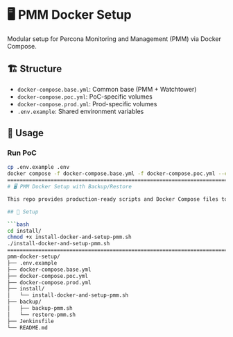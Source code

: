 # 🖥️ PMM Docker Setup

Modular setup for Percona Monitoring and Management (PMM) via Docker Compose.

## 🏗️ Structure

- `docker-compose.base.yml`: Common base (PMM + Watchtower)
- `docker-compose.poc.yml`: PoC-specific volumes
- `docker-compose.prod.yml`: Prod-specific volumes
- `.env.example`: Shared environment variables

## 🧪 Usage

### Run PoC
```bash
cp .env.example .env
docker compose -f docker-compose.base.yml -f docker-compose.poc.yml --env-file .env up -d
=========================================================================================
# 🖥️ PMM Docker Setup with Backup/Restore

This repo provides production-ready scripts and Docker Compose files to deploy and maintain Percona Monitoring and Management (PMM) in both PoC and Prod environments.

## 🧱 Setup

```bash
cd install/
chmod +x install-docker-and-setup-pmm.sh
./install-docker-and-setup-pmm.sh
=======================================================================================
pmm-docker-setup/
├── .env.example
├── docker-compose.base.yml
├── docker-compose.poc.yml
├── docker-compose.prod.yml
├── install/
│   └── install-docker-and-setup-pmm.sh
├── backup/
│   ├── backup-pmm.sh
│   └── restore-pmm.sh
├── Jenkinsfile
└── README.md
